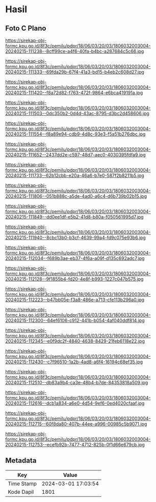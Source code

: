 # Hasil

## Foto C Plano

https://sirekap-obj-formc.kpu.go.id/8f3c/pemilu/pdpr/18/06/03/20/03/1806032003004-20240215-111238--8cff99ce-a4f6-40fa-b4bc-a287684c5c66.jpg

https://sirekap-obj-formc.kpu.go.id/8f3c/pemilu/pdpr/18/06/03/20/03/1806032003004-20240215-111333--69fda29b-67f4-41a3-bd15-b4eb2c608d27.jpg

https://sirekap-obj-formc.kpu.go.id/8f3c/pemilu/pdpr/18/06/03/20/03/1806032003004-20240215-111420--f8a72d82-f763-472f-9864-e6bca419191a.jpg

https://sirekap-obj-formc.kpu.go.id/8f3c/pemilu/pdpr/18/06/03/20/03/1806032003004-20240215-111503--0dc350b2-0d4d-43ac-8795-d3bc2d458606.jpg

https://sirekap-obj-formc.kpu.go.id/8f3c/pemilu/pdpr/18/06/03/20/03/1806032003004-20240215-111554--f8a89e94-cdb9-4d8c-93e3-f5a51b276dbc.jpg

https://sirekap-obj-formc.kpu.go.id/8f3c/pemilu/pdpr/18/06/03/20/03/1806032003004-20240215-111652--2437dd2e-c597-48d7-aec0-4030395fdfa9.jpg

https://sirekap-obj-formc.kpu.go.id/8f3c/pemilu/pdpr/18/06/03/20/03/1806032003004-20240215-111733--62b12cbb-e20a-46a6-b7e0-587f2b8211b5.jpg

https://sirekap-obj-formc.kpu.go.id/8f3c/pemilu/pdpr/18/06/03/20/03/1806032003004-20240215-111806--051b888c-a5de-4ad0-a6c4-d6b739b02b15.jpg

https://sirekap-obj-formc.kpu.go.id/8f3c/pemilu/pdpr/18/06/03/20/03/1806032003004-20240215-111849--dd0ee1df-e5b2-41d8-b80a-f050561995d7.jpg

https://sirekap-obj-formc.kpu.go.id/8f3c/pemilu/pdpr/18/06/03/20/03/1806032003004-20240215-111940--8cbc13b0-b3cf-4639-99a4-fd9c075e93b6.jpg

https://sirekap-obj-formc.kpu.go.id/8f3c/pemilu/pdpr/18/06/03/20/03/1806032003004-20240215-112034--f689b3ae-eb37-4f6a-a09f-d135c692adc7.jpg

https://sirekap-obj-formc.kpu.go.id/8f3c/pemilu/pdpr/18/06/03/20/03/1806032003004-20240215-112128--9f1855b4-fd20-4e8f-b993-1227c047b575.jpg

https://sirekap-obj-formc.kpu.go.id/8f3c/pemilu/pdpr/18/06/03/20/03/1806032003004-20240215-112223--b47bb05e-f3a8-486e-a713-cfe113b296a0.jpg

https://sirekap-obj-formc.kpu.go.id/8f3c/pemilu/pdpr/18/06/03/20/03/1806032003004-20240215-112300--64ef6106-c912-441b-b054-4af040ddf814.jpg

https://sirekap-obj-formc.kpu.go.id/8f3c/pemilu/pdpr/18/06/03/20/03/1806032003004-20240215-112345--e0f9dc2f-4840-4638-8429-21feb6118e22.jpg

https://sirekap-obj-formc.kpu.go.id/8f3c/pemilu/pdpr/18/06/03/20/03/1806032003004-20240215-112430--c7f96510-1a2b-4ad8-a6f4-16194c68ef35.jpg

https://sirekap-obj-formc.kpu.go.id/8f3c/pemilu/pdpr/18/06/03/20/03/1806032003004-20240215-112510--db83a9b4-ca3e-48b4-b7de-84353818a509.jpg

https://sirekap-obj-formc.kpu.go.id/8f3c/pemilu/pdpr/18/06/03/20/03/1806032003004-20240215-112616--dcb1a834-a6e0-4d54-9ef6-0ed4020cfaaf.jpg

https://sirekap-obj-formc.kpu.go.id/8f3c/pemilu/pdpr/18/06/03/20/03/1806032003004-20240215-112715--60f8da80-407b-44ee-a996-00985c5b9071.jpg

https://sirekap-obj-formc.kpu.go.id/8f3c/pemilu/pdpr/18/06/03/20/03/1806032003004-20240215-112753--ecefb92b-7477-4712-825b-0f1d66e679cb.jpg


## Metadata

| Key        | Value               |
| ---------- | ------------------- |
| Time Stamp | 2024-03-01 17:03:54 |
| Kode Dapil | 1801                |



